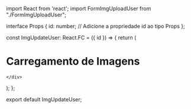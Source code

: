 import React from 'react';
import FormImgUploadUser from "./FormImgUploadUser";

interface Props {
  id: number; // Adicione a propriedade id ao tipo Props
};

const ImgUpdateUser: React.FC<Props> = ({ id }) => {
  return (
    <div>
      <h1>Carregamento de Imagens</h1>
      <FormImgUploadUser id={id}/>

    </div>
  );
};

export default ImgUpdateUser;
